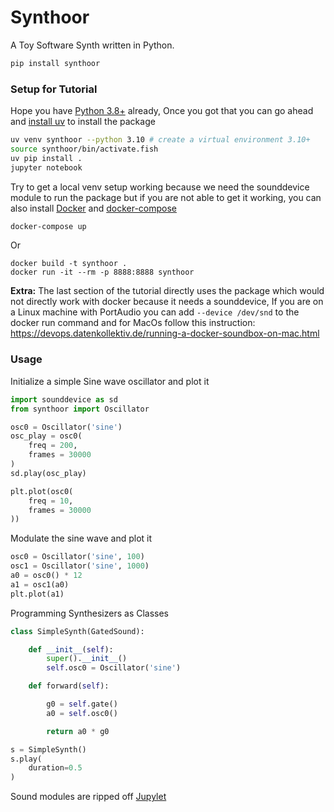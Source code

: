 # Synthoor

A Toy Software Synth written in Python.

```sh
pip install synthoor
```

### Setup for Tutorial

Hope you have [Python 3.8+](https://www.python.org/downloads/) already, Once you got that you can go ahead and [install uv](https://docs.astral.sh/uv/getting-started/installation/) to install the package

```sh
uv venv synthoor --python 3.10 # create a virtual environment 3.10+
source synthoor/bin/activate.fish
uv pip install .
jupyter notebook
```

Try to get a local venv setup working because we need the sounddevice module to run the package but if you are not able to get it working, you can also install [Docker](https://www.docker.com/get-started/) and [docker-compose](https://docs.docker.com/compose/install/)

```sh
docker-compose up
```

Or

```
docker build -t synthoor .
docker run -it --rm -p 8888:8888 synthoor
```

**Extra:** The last section of the tutorial directly uses the package which would not directly work with docker because it needs a sounddevice, If you are on a Linux machine with PortAudio you can add `--device /dev/snd` to the docker run command and for MacOs follow this instruction: https://devops.datenkollektiv.de/running-a-docker-soundbox-on-mac.html


### Usage

Initialize a simple Sine wave oscillator and plot it

```python
import sounddevice as sd
from synthoor import Oscillator

osc0 = Oscillator('sine')
osc_play = osc0(
    freq = 200,
    frames = 30000
)
sd.play(osc_play)

plt.plot(osc0(
    freq = 10,
    frames = 30000
))
```


Modulate the sine wave and plot it

```python
osc0 = Oscillator('sine', 100)
osc1 = Oscillator('sine', 1000)
a0 = osc0() * 12
a1 = osc1(a0)
plt.plot(a1)
```

Programming Synthesizers as Classes

```python
class SimpleSynth(GatedSound):

    def __init__(self):
        super().__init__()
        self.osc0 = Oscillator('sine')

    def forward(self):

        g0 = self.gate()
        a0 = self.osc0()

        return a0 * g0

s = SimpleSynth()
s.play(
    duration=0.5
)
```

Sound modules are ripped off [Jupylet](https://github.com/nir/jupylet/)
